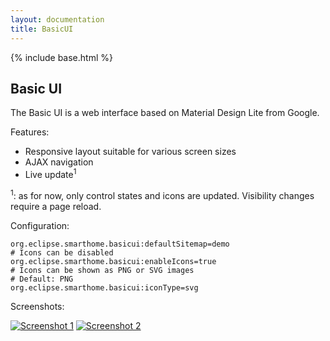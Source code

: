 ```yaml
---
layout: documentation
title: BasicUI
---
```


{% include base.html %}

## Basic UI

The Basic UI is a web interface based on Material Design Lite from Google.

Features:

* Responsive layout suitable for various screen sizes
* AJAX navigation
* Live update<sup>1</sup>

<sup>1</sup>: as for now, only control states and icons are updated. Visibility changes require a page reload.

Configuration:

```
org.eclipse.smarthome.basicui:defaultSitemap=demo
# Icons can be disabled
org.eclipse.smarthome.basicui:enableIcons=true
# Icons can be shown as PNG or SVG images
# Default: PNG
org.eclipse.smarthome.basicui:iconType=svg
```

Screenshots:

[![Screenshot 1](doc/screenshot-1.png)](doc/screenshot-1-full.png)
[![Screenshot 2](doc/screenshot-2.png)](doc/screenshot-2-full.png)
